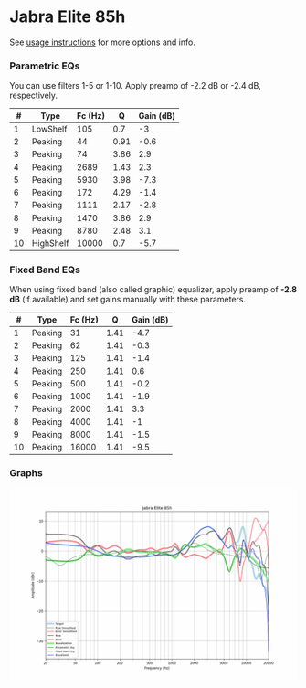 # Jabra Elite 85h
See [usage instructions](https://github.com/jaakkopasanen/AutoEq#usage) for more options and info.

### Parametric EQs
You can use filters 1-5 or 1-10. Apply preamp of -2.2 dB or -2.4 dB, respectively.

|   # | Type      |   Fc (Hz) |    Q |   Gain (dB) |
|-----|-----------|-----------|------|-------------|
|   1 | LowShelf  |       105 | 0.7  |        -3   |
|   2 | Peaking   |        44 | 0.91 |        -0.6 |
|   3 | Peaking   |        74 | 3.86 |         2.9 |
|   4 | Peaking   |      2689 | 1.43 |         2.3 |
|   5 | Peaking   |      5930 | 3.98 |        -7.3 |
|   6 | Peaking   |       172 | 4.29 |        -1.4 |
|   7 | Peaking   |      1111 | 2.17 |        -2.8 |
|   8 | Peaking   |      1470 | 3.86 |         2.9 |
|   9 | Peaking   |      8780 | 2.48 |         3.1 |
|  10 | HighShelf |     10000 | 0.7  |        -5.7 |

### Fixed Band EQs
When using fixed band (also called graphic) equalizer, apply preamp of **-2.8 dB** (if available) and set gains manually with these parameters.

|   # | Type    |   Fc (Hz) |    Q |   Gain (dB) |
|-----|---------|-----------|------|-------------|
|   1 | Peaking |        31 | 1.41 |        -4.7 |
|   2 | Peaking |        62 | 1.41 |        -0.3 |
|   3 | Peaking |       125 | 1.41 |        -1.4 |
|   4 | Peaking |       250 | 1.41 |         0.6 |
|   5 | Peaking |       500 | 1.41 |        -0.2 |
|   6 | Peaking |      1000 | 1.41 |        -1.9 |
|   7 | Peaking |      2000 | 1.41 |         3.3 |
|   8 | Peaking |      4000 | 1.41 |        -1   |
|   9 | Peaking |      8000 | 1.41 |        -1.5 |
|  10 | Peaking |     16000 | 1.41 |        -9.5 |

### Graphs
![](./Jabra%20Elite%2085h.png)
